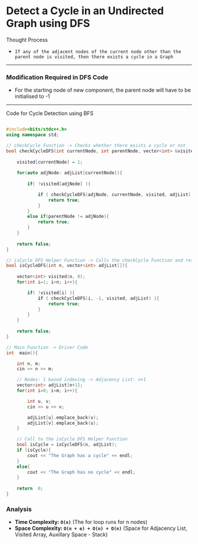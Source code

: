 # Detect a Cycle in an Undirected Graph using DFS

Thought Process
- ` If any of the adjacent nodes of the current node other than the parent node is visited, then there exists a cycle in a Graph `

---

### Modification Required in DFS Code
- For the starting node of new component, the parent node will have to be initialised to -1

---

Code for Cycle Detection using BFS

``` cpp

#include<bits/stdc++.h>
using namespace std;

// checkCycle Function -> Checks whether there exists a cycle or not
bool checkCycleDFS(int currentNode, int parentNode, vector<int> &visited, vector<int> adjList[]){
    
    visited[currentNode] = 1;
    
    for(auto adjNode: adjList[currentNode]){
        
        if( !visited[adjNode] ){

            if ( checkCycleDFS(adjNode, currentNode, visited, adjList) ){
                return true;
            }
        }
        else if(parentNode != adjNode){
            return true;
        }
    }
    
    return false;
}

// isCycle DFS Helper Function -> Calls the checkCycle Function and returns true if finds a cycle else returns false
bool isCycleDFS(int n, vector<int> adjList[]){
    
    vector<int> visited(n, 0);
    for(int i=1; i<n; i++){

        if( !visited[i] ){
            if ( checkCycleDFS(i, -1, visited, adjList) ){
                return true;
            }    
        }
    }
    
    return false;
}

// Main Function -> Driver Code
int  main(){

    int n, m;
    cin >> n >> m;

    // Nodes: 1 based indexing -> Adjacency List: n+1
    vector<int> adjList[n+1];
    for(int i=0; i<m; i++){

        int u, v;
        cin >> u >> v;

        adjList[u].emplace_back(v);
        adjList[v].emplace_back(u);
    }

    // Call to the isCycle DFS Helper Function
    bool isCycle = isCycleDFS(n, adjList);
    if (isCycle){
        cout << "The Graph has a cycle" << endl;
    }
    else{
        cout << "The Graph has no cycle" << endl;
    }
    
    return  0;
}

```

### Analysis

- **Time Complexity: `O(n)`**                       (The for loop runs for n nodes)
- **Space Complexity: `O(n + e) + O(n) + O(n)`**    (Space for Adjacency List, Visited Array, Auxillary Space - Stack)
